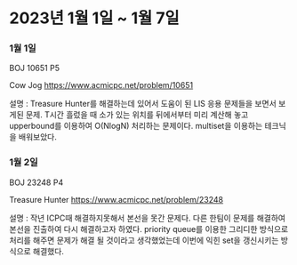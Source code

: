 # 2023년 1월 1일 ~ 1월 7일

### 1월 1일

BOJ 10651
P5

Cow Jog
https://www.acmicpc.net/problem/10651

<summary>
설명 : Treasure Hunter를 해결하는데 있어서 도움이 된 LIS 응용 문제들을 보면서 보게된 문제.
T시간 흘렀을 때 소가 있는 위치를 뒤에서부터 미리 계산해 놓고 upperbound를 이용하여 O(NlogN) 처리하는 문제이다.
multiset을 이용하는 테크닉을 배워보았다.
</summary>

### 1월 2일

BOJ 23248
P4

Treasure Hunter
https://www.acmicpc.net/problem/23248

설명 : 작년 ICPC때 해결하지못해서 본선을 못간 문제다. 다른 한팀이 문제를 해결하여 본선을 진출하여 다시 해결하고자 하였다.
priority queue를 이용한 그리디한 방식으로 처리를 해주면 문제가 해결 될 것이라고 생각했었는데 이번에 익힌 set을 갱신시키는 방식으로 해결했다.
